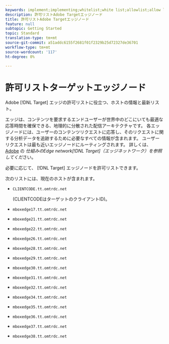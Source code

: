 ```yaml
---
keywords: implement;implementing;whitelist;white list;allowlist;allow list;edge;edges
description: 許可リストAdobe Targetエッジノード
title: 許可リストAdobe Targetエッジノード
feature: null
subtopic: Getting Started
topic: Standard
translation-type: tm+mt
source-git-commit: a51addc6155f2681f01f2329b25d72327de36701
workflow-type: tm+mt
source-wordcount: '117'
ht-degree: 0%

---
```



# 許可リストターゲットエッジノード

Adobe [!DNL Target] エッジの許可リストに役立つ、ホストの情報と最新リスト。

エッジは、コンテンツを要求するエンドユーザーが世界中のどこにいても最適な応答時間を確保できる、地理的に分散された配信アーキテクチャです。 各エッジノードには、ユーザーのコンテンツリクエストに応答し、そのリクエストに関する分析データを追跡するために必要なすべての情報が含まれます。 ユーザーリクエストは最も近いエッジノードにルーティングされます。 詳しくは、 [Adobe](/help/c-intro/how-target-works.md#concept_0AE2ED8E9DE64288A8B30FCBF1040934) の *仕組みのEdge network[!DNL Target]（エッジネットワーク）を参照してくだ*&#x200B;さい。

必要に応じて、 [!DNL Target] エッジノードを許可リストできます。

次のリストには、現在のホストが含まれます。

* `CLIENTCODE.tt.omtrdc.net`

   (CLIENTCODEはターゲットのクライアントID)。

* `mboxedge17.tt.omtrdc.net`
* `mboxedge21.tt.omtrdc.net`
* `mboxedge22.tt.omtrdc.net`
* `mboxedge26.tt.omtrdc.net`
* `mboxedge28.tt.omtrdc.net`
* `mboxedge29.tt.omtrdc.net`
* `mboxedge30.tt.omtrdc.net`
* `mboxedge31.tt.omtrdc.net`
* `mboxedge32.tt.omtrdc.net`
* `mboxedge34.tt.omtrdc.net`
* `mboxedge35.tt.omtrdc.net`
* `mboxedge36.tt.omtrdc.net`
* `mboxedge37.tt.omtrdc.net`
* `mboxedge38.tt.omtrdc.net`